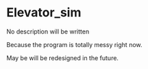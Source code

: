 # Elevator_sim

No description will be written

Because the program is totally messy right now.

May be will be redesigned in the future.